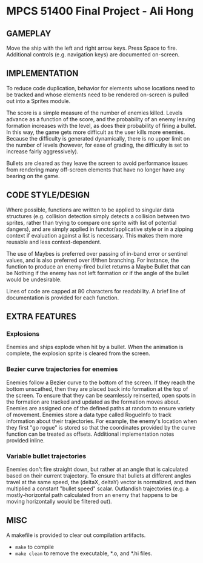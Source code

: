 # MPCS 51400 Final Project - Ali Hong

## GAMEPLAY

Move the ship with the left and right arrow keys. Press Space to fire.
Additional controls (e.g. navigation keys) are documented on-screen.

## IMPLEMENTATION

To reduce code duplication, behavior for elements whose locations need to
be tracked and whose elements need to be rendered on-screen is pulled out
into a Sprites module.

The score is a simple measure of the number of enemies killed. Levels advance
as a function of the score, and the probability of an enemy leaving formation
increases with the level, as does their probability of firing a bullet. In
this way, the game gets more difficult as the user kills more enemies.
Because the difficulty is generated dynamically, there is no upper limit on
the number of levels (however, for ease of grading, the difficulty is set
to increase fairly aggressively).

Bullets are cleared as they leave the screen to avoid performance issues from
rendering many off-screen elements that have no longer have any bearing on
the game.

## CODE STYLE/DESIGN

Where possible, functions are written to be applied to singular data structures
(e.g. collision detection simply detects a collision between two sprites, rather
than trying to compare one sprite with list of potential dangers), and are
simply applied in functor/applicative style or in a zipping context if
evaluation against a list is necessary. This makes them more reusable and less
context-dependent.

The use of Maybes is preferred over passing of in-band error or sentinel
values, and is also preferred over if/then branching. For instance, the
function to produce an enemy-fired bullet returns a Maybe Bullet that can be
Nothing if the enemy has not left formation or if the angle of the bullet would
be undesirable.

Lines of code are capped at 80 characters for readability. A brief line of
documentation is provided for each function.

## EXTRA FEATURES

### Explosions
Enemies and ships explode when hit by a bullet. When the animation is complete,
the explosion sprite is cleared from the screen.

### Bezier curve trajectories for enemies
Enemies follow a Bezier curve to the bottom of the screen. If they reach
the bottom unscathed, then they are placed back into formation at the top
of the screen. To ensure that they can be seamlessly reinserted, open spots
in the formation are tracked and updated as the formation moves about.
Enemies are assigned one of the defined paths at random to ensure variety of
movement. Enemies store a data type called RogueInfo to track information about
their trajectories. For example, the enemy's location when they first "go rogue"
is stored so that the coordinates provided by the curve function can be treated
as offsets. Additional implementation notes provided inline.

### Variable bullet trajectories
Enemies don't fire straight down, but rather at an angle that is calculated
based on their current trajectory. To ensure that bullets at different angles
travel at the same speed, the (deltaX, deltaY) vector is normalized, and
then multiplied a constant "bullet speed" scalar. Outlandish trajectories
(e.g. a mostly-horizontal path calculated from an enemy that happens to be
moving horizontally would be filtered out).

## MISC

A makefile is provided to clear out compilation artifacts.

  - `make` to compile
  - `make clean` to remove the executable, *.o, and *.hi files.
